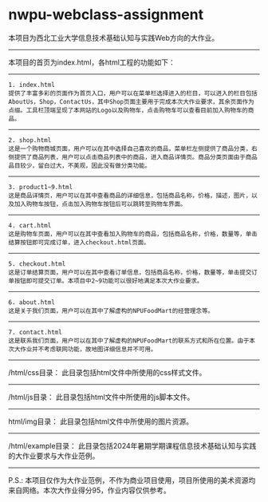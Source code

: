 # nwpu-webclass-assignment
本项目为西北工业大学信息技术基础认知与实践Web方向的大作业。

***

本项目的首页为index.html，各html工程的功能如下：

---

    1. index.html
    提供了丰富多彩的页面作为首页入口，用户可以在菜单栏选择进入的栏目，可以进入的栏目包括AboutUs，Shop，ContactUs，其中Shop页面主要用于完成本次大作业要求，其余页面作为点缀。工具栏顶端呈现了本网站的Logo以及购物车，点击购物车可以查看目前加入购物车的商品。

---

    2. shop.html
    这是一个购物商城页面，用户可以在其中选择自己喜欢的商品，菜单栏左侧提供了商品分类，右侧提供了商品列表，用户可以点击商品列表中的商品，进入商品详情页。商品分类页面由于商品品目较少，留白过大，不美观，因此没有做分类功能。

---

    3. product1~9.html
    这是商品详情页，用户可以在其中查看商品的详细信息，包括商品名称，价格，描述，图片，以及加入购物车按钮，点击加入购物车按钮后可以跳转至购物车界面。

---

    4. cart.html
    这是购物车页面，用户可以在其中查看加入购物车的商品，包括商品名称，价格，数量等，单击结算按钮即可完成订单，进入checkout.html页面。

---

    5. checkout.html
    这是订单结算页面，用户可以在其中查看订单信息，包括商品名称，价格，数量等，单击提交订单按钮即可提交订单。本项目中2~9功能可以很好地满足本次大作业要求。

---

    6. about.html
    这是关于我们页面，用户可以在其中了解虚构的NPUFoodMart的经营理念等。

---

    7. contact.html
    这是联系我们页面，用户可以在其中了解虚构的NPUFoodMart的联系方式和所在位置。由于本次大作业并不考虑联网功能，故地图详细信息并不可用。

***

/html/css目录：
此目录包括html文件中所使用的css样式文件。

***

/html/js目录：
此目录包括html文件中所使用的js脚本文件。

***

html/img目录：
此目录包括html文件中所使用的图片资源。

***

/html/example目录：
此目录包括2024年暑期学期课程信息技术基础认知与实践的大作业要求与大作业范例。

***

P.S.: 本项目仅作为大作业范例，不作为商业项目使用，项目所使用的美术资源均来自网络。本次大作业得分95，作业内容仅供参考。